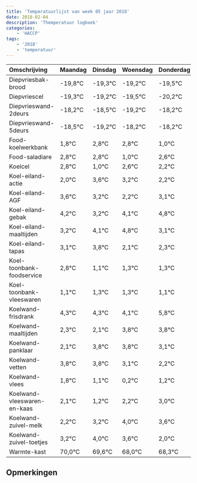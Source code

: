 ```yaml
---
title: 'Temperatuurlijst van week 05 jaar 2018'
date: 2018-02-04
description: 'Themperatuur logboek'
categories:
    - 'HACCP'
tags:
    - '2018'
    - 'temperatuur'
---
```

|Omschrijving|Maandag|Dinsdag|Woensdag|Donderdag|Vrijdag|Zaterdag|Zondag|
|:---|:---|:---|:---|:---|:---|:---|:---|
|Diepvriesbak-brood|-19,8°C|-19,3°C|-19,2°C|-19,5°C|-20,2°C|-19,2°C|-19,2°C|
|Diepvriescel|-19,3°C|-19,2°C|-19,5°C|-20,2°C|-19,2°C|-19,2°C|-21,0°C|
|Diepvrieswand-2deurs|-18,2°C|-18,5°C|-19,2°C|-18,2°C|-18,2°C|-20,0°C|-18,4°C|
|Diepvrieswand-5deurs|-18,5°C|-19,2°C|-18,2°C|-18,2°C|-20,0°C|-18,4°C|-18,8°C|
|Food-koelwerkbank|1,8°C|2,8°C|2,8°C|1,0°C|2,6°C|2,2°C|1,2°C|
|Food-saladiare|2,8°C|2,8°C|1,0°C|2,6°C|2,2°C|1,2°C|2,1°C|
|Koelcel|2,8°C|1,0°C|2,6°C|2,2°C|1,2°C|2,1°C|2,8°C|
|Koel-eiland-actie|2,0°C|3,6°C|3,2°C|2,2°C|3,1°C|3,8°C|2,1°C|
|Koel-eiland-AGF|3,6°C|3,2°C|2,2°C|3,1°C|3,8°C|2,1°C|2,3°C|
|Koel-eiland-gebak|4,2°C|3,2°C|4,1°C|4,8°C|3,1°C|3,3°C|3,3°C|
|Koel-eiland-maaltijden|3,2°C|4,1°C|4,8°C|3,1°C|3,3°C|3,3°C|3,1°C|
|Koel-eiland-tapas|3,1°C|3,8°C|2,1°C|2,3°C|2,3°C|2,1°C|3,8°C|
|Koel-toonbank-foodservice|2,8°C|1,1°C|1,3°C|1,3°C|1,1°C|2,8°C|2,8°C|
|Koel-toonbank-vleeswaren|1,1°C|1,3°C|1,3°C|1,1°C|2,8°C|2,8°C|2,1°C|
|Koelwand-frisdrank|4,3°C|4,3°C|4,1°C|5,8°C|5,8°C|5,1°C|4,2°C|
|Koelwand-maaltijden|2,3°C|2,1°C|3,8°C|3,8°C|3,1°C|2,2°C|3,2°C|
|Koelwand-panklaar|2,1°C|3,8°C|3,8°C|3,1°C|2,2°C|3,2°C|4,0°C|
|Koelwand-vetten|3,8°C|3,8°C|3,1°C|2,2°C|3,2°C|4,0°C|3,6°C|
|Koelwand-vlees|1,8°C|1,1°C|0,2°C|1,2°C|2,0°C|1,6°C|0,0°C|
|Koelwand-vleeswaren-en-kaas|2,1°C|1,2°C|2,2°C|3,0°C|2,6°C|1,0°C|1,3°C|
|Koelwand-zuivel-melk|2,2°C|3,2°C|4,0°C|3,6°C|2,0°C|2,3°C|3,8°C|
|Koelwand-zuivel-toetjes|3,2°C|4,0°C|3,6°C|2,0°C|2,3°C|3,8°C|3,8°C|
|Warmte-kast|70,0°C|69,6°C|68,0°C|68,3°C|69,8°C|69,8°C|69,6°C|

## Opmerkingen


